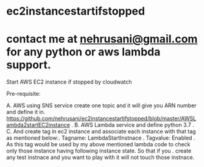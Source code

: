 # ec2instancestartifstopped   
# contact me at nehrusani@gmail.com for any python or aws lambda support.
Start AWS EC2 instance if stopped by cloudwatch

Pre-requisite:  

A. AWS using SNS service create one topic and it will give you ARN number and define it in.       https://github.com/nehrusani/ec2instancestartifstopped/blob/master/AWSLambda2startEC2instance  .
B. AWS Lambda service and define python 3.7  .
C. And create tag in ec2 instance and associate each instance with that tag as mentioned below:.
   Tagname:  LambdaStartInstnace .
   Tagvalue: Enabled .
As this tag would be used by my above mentioned lambda code to check only those instance having following instance state. So that if you . create any test instnace and you want to play with it will not touch those instnace.   


